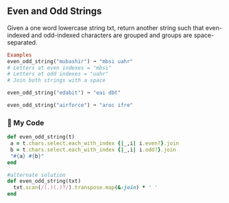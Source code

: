 ## Even and Odd Strings

Given a one word lowercase string txt, return another string such that even-indexed and odd-indexed characters are grouped and groups are space-separated.
```ruby
Examples
even_odd_string("mubashir") ➞ "mbsi uahr"
# Letters at even indexes = "mbsi"
# Letters at odd indexes = "uahr"
# Join both strings with a space

even_odd_string("edabit") ➞ "eai dbt"

even_odd_string("airforce") ➞ "aroc ifre"
```
### :gem: My Code
```ruby
def even_odd_string(t)
 a = t.chars.select.each_with_index {|_,i| i.even?}.join
 b = t.chars.select.each_with_index {|_,i| i.odd?}.join
 "#{a} #{b}" 
end

#alternate solution
def even_odd_string(txt)
  txt.scan(/(.)(.)?/).transpose.map(&:join) * ' '
end


```
